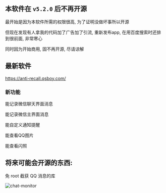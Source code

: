 ## 本软件在 `v5.2.0` 后不再开源

最开始是因为本软件所需的权限很高, 为了证明没做坏事所以开源

但现在发现有人拿我的代码加了广告加了引流, 重新发布app, 在用百度搜索时还排到很前面, 非常寒心

同时因为开始商用, 固不再开源, 尽请谅解

## 最新软件 

https://anti-recall.qsboy.com/

### 新功能

能记录微信聊天界面消息

能记录微信主界面消息

能自定义通知提醒

能查看QQ图片

能查看闪照

## 将来可能会开源的东西: 

免 root 截获 QQ 消息的库

![chat-monitor](http://cdn.qsboy.com/anti-recall/src/demo-chat-monitor.gif)
